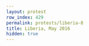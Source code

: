 ```yaml
---
layout: protest
row_index: 429
permalink: protests/liberia-8
title: Liberia, May 2016
hidden: true
---
```

